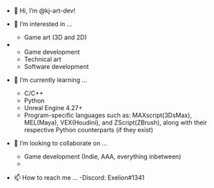 - 👋 Hi, I’m @kj-art-dev!

- 👀 I’m interested in ...
  - Game art (3D and 2D)
- - Game development
  - Technical art
  - Software development
- 🌱 I’m currently learning ...
  - C/C++
  - Python
  - Unreal Engine 4.27+
  - Program-specific languages such as: MAXscript(3DsMax), MEL(Maya), VEX(Houdini), and ZScript(ZBrush), along with their respective Python counterparts (if they exist) 
- 💞️ I’m looking to collaborate on ...
  - Game development (Indie, AAA, everything inbetween)
  - 
- 📫 How to reach me ...
  -Discord: Exelion#1341

<!---
kj-art-dev/kj-art-dev is a ✨ special ✨ repository because its `README.md` (this file) appears on your GitHub profile.
You can click the Preview link to take a look at your changes.
--->
